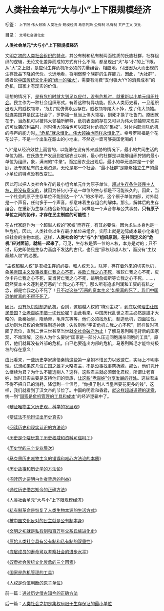 # 人类社会单元“大与小”上下限规模经济

标签： `上下限` `伟大领袖` `人类社会` `规模经济` `马恩列斯` `公有制` `私有制` `共产主义` `文化` 

目录： `文明社会进化史`

**人类社会单元“大与小”上下限规模经济**

文[明之初的人类社会组织的特点](../../../2010/1/19/文明之初就是百万年向个体私有制进化的历史.md)，其公有制和私有制两面性质的氏族社群，社群组织的逻辑，无论文化差异而成的方式有什么不同，都呈现出“大”与“小”的上下限。从“大”之上限，是应付生存危机所必须的力量组合，相应地，付出因为大而出现的生存效益下降的代价。长远地看，将削弱整个族群的生存能力。因此，“大社群”，或者说[中国传统文化中的“统一的强大”](../../../2009/9/28/中国怀旧复古的乌托邦传统文化.md)，需要有消费“支付强大YY的消费成本”的危机，国家才有现实的价值。

理想的情况下，[是有危机时就大到足以应付，没有危机时，就重新以小单元组织社会](http://hi.baidu.com/darthchn/blog/item/bf555cdc82eeabe677c6380e.html)。民主作为一种社会组织形式，有着这种特异功能。但从人类历史看，一旦组织出现大的威权领导，“危机”就仿佛永远存在，威权领导尾大不掉，成了伟大领袖。就连美国算是民主社会了，罗斯福一旦当上伟大领袖，到死才换了杜鲁门。原因就在于，当危机可以被伟大领袖所解释，危机表面的存在又可以为伟大领袖带来现实的可世袭的利益时，同时伟大领袖也可以把对付危机的“集权”，对付内部消除危机的呼声的能力时[，“危机”就永恒化，伟大领袖也同样永恒化了](../../../2008/7/28/民主Vs君主；人权Vs君权；民生Vs国家利益.md)。幸亏罗斯福是个花花公子，不是一个出生在韶山的小地主，不然这一壶可够美国佬喝的！

“小”是从经济效益上而言的，以能够在没有外来威胁的情况下，最小的共同生活的单位为限。在氏族生产发展到定居农业以前，最小的社群是以能够组织狩猎的最小单位为组织，象，满洲的“牛录”。而定居农业出现后，最小的单元通常是一个家庭，及专属私有的土地资源。无论是那一个社会，“最小社群”是能够独立生产的最小单位的特点没有改变过。

因此可以把人类社会生存的最小组合单元作为原子单位。[超过生存条件谈民主人权，是没有意义的](../../../2009/11/8/马斯洛的需求层次理论和“生存权是最大的人权”.md)，就因为任何小于这一单位的生存都是不可能长久的。因此，当一个社会的原子生存单位不能到达一个“人”的水平时，这个原子单位内部，对外就是一个声音，任何多于一个声音，都意味着生存组合的解体。那么，解体后的生存组合，在重新为生存而结合新的组合后，同样是一个声音参与公共事务。**只有原子单位之间的协作，才存在民主制度的可能性**！

在古代家庭作为一个超越人权的“家权”而存在，有其必要性。因为求生本身也是一种危机，因此，人类社会以生存最小单位来组合，实际上就是边际成本最小化来组织社会的生物本能。这样，**人类社会的“大”与“小”组织原则，在共同定义的“危机”应对面前，就统一起来了**。可见，生存权是第一位的人权，本身是对的；只不过，历史即使是生存力高度不发达的古代，也只是“家权超越人权”，而没有“主权超越人权”的必要。

“主权超越人权”是君权生存的必要，和人权无关。除非，存在着外来的切实危机，象[美帝国主义没事找事亡我之心不死](http://blog.sina.com.cn/s/blog_5563a64d0100ewq3.html)，[谷歌亡我之心不死](../../../2010/1/26/谷歌不爱国.md)，微软亡我之心不死，皮尔卡丹亡我之心不死，麦当劳亡我之心不死，姚明詹姆斯等亡我之心不死，……，既然资本主义逐利是万恶的”亡我之心不死“，那么所有追求利润和工资的有私之念，都是亡我之心不死了！[只不过这些“万恶的资本主义”如果真的死了，我们中国恐怕就真的不得不死了](../../../2009/6/13/美帝国主义如果灭亡绝不是中国的福音.md)。

因此，[没有危机就制造危机](../../../2009/11/25/自找忧患死于折腾.md)，否则，这超越人权的“特别主权“，到底[以何理由让国民爱国](../../../2009/7/28/不要问国家对你做了什么，要问你为国家做了什么.md)？[让老百姓不惜一切代价呢](../../../2009/6/30/不惜一切代价牺牲全民族利益是卖国！叛国！.md)？由此看来，中国历代乱世之君主必然是雄才大略的，象秦始皇，隋炀帝，毛泽东等等，他们必须找危机，制造危机，四面征伐。成功则为君权的合理性制造神话；失败则称“宇宙危机亡我之心不死”，同样暂时巩固了君位，直到二世三世甚至当世就[全社会破产为止](../../../2010/1/24/人权完整性对国家利益的价值.md)！了解马恩列斯毛背后的国家观，不难理解，这些人为什么要说“国家是一部分人压迫同胞屠杀同胞的工具”，原因，他们就算没有外部的危机，自已也要造出内部的危机，马恩列斯毛才能维持极权的存在意义！

由此看来，一些历史学家痛惜秦惰这些第一皇朝不惜民力以致速亡，实际上不明事理。试想如果这几位亡国之雄才大略君主，[不是没事找事瞎折腾](../../../2009/11/26/没事找事穷折腾.md)，那么，他们凭什么继续为君？为什么不能选别人？这样，这些君主就必须弱化君权，所谓让老百姓，当时其实主要是支持他们的贵族，[让这些“老百姓”分享发展的好处](http://hi.baidu.com/darthchn/blog/item/c77ff835cfd64447241f1423.html)。这些君主不得不把自已的消耗，降低到一个信号，“你换了别人当皇帝要花更多的钱”，这样，我们就看到了汉文帝的节俭了。中国的明君和昏君，[就这样超越道德的迷雾](http://hi.baidu.com/darthchn/blog/item/c77ff835cfd64447241f1423.html)，统一到“[国家是危机管理的工具和成本](../../../2010/1/21/国家是危机管理的工具.md)”的经济逻辑中了。

《[辩证唯物主义历史观，科学的发展观](http://blog.sina.com.cn/s/blog_5563a64d0100d0v2.html)》

《[辩证法不能辩证出历史真实](../../../2010/2/2/辩证法不能辩证出历史.md)》

《[阅读历史和现实认识的方法论](../../../2010/2/4/阅读历史和现实认识的方法论.md)》

《[历史是个啥玩意？历史权威和资料可信吗？](../../../2010/2/4/历史是个啥玩意？历史权威和资料可信吗？.md)》

《[历史学的三个专业层次](../../../2010/2/4/历史学的三个专业层次.md)》

《[马克思历史唯物主义的错误和唯心方法论的本质](../../../2010/2/4/历史唯物主义的错误和唯心本质.md)》

《[历史故事和历史学的方法论](../../../2010/2/5/历史故事和历史学的方法论.md)》

《[阅读历史要明白作者背后的利益](../../../2010/2/5/阅读历史要明白作者背后的利益.md)》

《[通过历史借古知今的正确方法](../../../2010/2/5/通过历史借古知今的正确方法.md)》

《人类社会单元“大与小”上下限规模经济》

《[私有制革命是恢复了人类生物本源的生活方式](../../../2010/1/18/私有制革命是恢复了人类生物本源的生活方式.md)》

《[被中国文化反对的民主就是公有制本身](../../../2010/1/18/被中国文化反对的民主就是公有制本身.md)》

《[文明之初就是私有制和百万年父系氏族进化史](../../../2010/1/19/文明之初就是百万年向个体私有制进化的历史.md)》

《[原始人类社会具有公有制和私有制的双重性](../../../2010/1/19/原始人类社会具有公有制和私有制的双重性.md)》

《[底层成员的寿命可以考察社会的进步水平](../../../2010/1/20/底层成员的寿命可以考察社会的进步水平.md)》

《[奴隶社会传统文化传承的三个因素](../../../2010/1/20/奴隶社会传统文化传承的三个因素.md)》

《[国家是危机管理的工具](../../../2010/1/21/国家是危机管理的工具.md)》

《[人权是价值判断的原子单位](../../../2010/1/21/人权是价值判断的原子单位.md)》

前一篇：[通过历史借古知今的正确方法](../../../2010/2/5/通过历史借古知今的正确方法.md)

后一篇：[人类社会之初是集权局限于生存保证的最小单位](../../../2010/2/6/人类社会之初是集权局限于生存保证的最小单位.md)